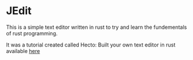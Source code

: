 # JEdit
This is a simple text editor written in rust to try and learn the fundementals of rust programming. 

It was a tutorial created called Hecto: Built your own text editor in rust available [here](https://www.flenker.blog/hecto/)


